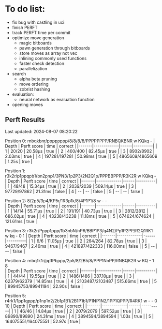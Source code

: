 # To do list:
* fix bug with castling in uci
* finish PERFT
* track PERFT time per commit
* optimize move generation 
  * magic bitboards
  * pawn generation through bitboards
  * store moves as array not vec
  * inlining commonly used functions
  * faster check detection
  * parallelization
* search
  * alpha beta pruning
  * move ordering
  * zobrist hashing
* evaluation:
  * neural network as evaluation function
* opening moves

## Perft Results

Last updated: 2024-08-07 08:20:22

Position 0: rnbqkbnr/pppppppp/8/8/8/8/PPPPPPPP/RNBQKBNR w KQkq -
| Depth | Perft score | time | correct  |
|-------|-------------|------|----------|
| 1 | 20/20 | 20.58µs | true |
| 2 | 400/400 | 82.45µs | true |
| 3 | 8902/8902 | 2.03ms | true |
| 4 | 197281/197281 | 50.98ms | true |
| 5 | 4865609/4865609 | 1.25s | true |

Position 1: r3k2r/p1ppqpb1/bn2pnp1/3PN3/1p2P3/2N2Q1p/PPPBBPPP/R3K2R w KQkq - 
| Depth | Perft score | time | correct  |
|-------|-------------|------|----------|
| 1 | 48/48 | 15.34µs | true |
| 2 | 2039/2039 | 509.14µs | true |
| 3 | 97729/97862 | 21.31ms | false |
| 4 | -- | -- | false |
| 5 | -- | -- | false |

Position 2: 8/2p5/3p4/KP5r/1R3p1k/8/4P1P1/8 w - -  
| Depth | Perft score | time | correct  |
|-------|-------------|------|----------|
| 1 | 14/14 | 55.71µs | true |
| 2 | 191/191 | 40.73µs | true |
| 3 | 2812/2812 | 686.02µs | true |
| 4 | 43238/43238 | 11.18ms | true |
| 5 | 674624/674624 | 121.61ms | true |

Position 3: r3k2r/Pppp1ppp/1b3nbN/nP6/BBP1P3/q4N2/Pp1P2PP/R2Q1RK1 w kq - 0 1
| Depth | Perft score | time | correct  |
|-------|-------------|------|----------|
| 1 | 6/6 | 11.05µs | true |
| 2 | 264/264 | 82.78µs | true |
| 3 | 9467/9467 | 2.46ms | true |
| 4 | 421897/422333 | 116.00ms | false |
| 5 | -- | -- | false |

Position 4: rnbq1k1r/pp1Pbppp/2p5/8/2B5/8/PPP1NnPP/RNBQK2R w KQ - 1 8  
| Depth | Perft score | time | correct  |
|-------|-------------|------|----------|
| 1 | 44/44 | 19.55µs | true |
| 2 | 1486/1486 | 387.10µs | true |
| 3 | 62379/62379 | 14.85ms | true |
| 4 | 2103487/2103487 | 515.66ms | true |
| 5 | 89945753/89941194 | 22.90s | false |

Position 5: r4rk1/1pp1qppp/p1np1n2/2b1p1B1/2B1P1b1/P1NP1N2/1PP1QPPP/R4RK1 w - - 0 10
| Depth | Perft score | time | correct  |
|-------|-------------|------|----------|
| 1 | 46/46 | 14.84µs | true |
| 2 | 2079/2079 | 597.52µs | true |
| 3 | 89890/89890 | 24.31ms | true |
| 4 | 3894594/3894594 | 1.03s | true |
| 5 | 164075551/164075551 | 52.97s | true |
<!-- End of Perft Results -->